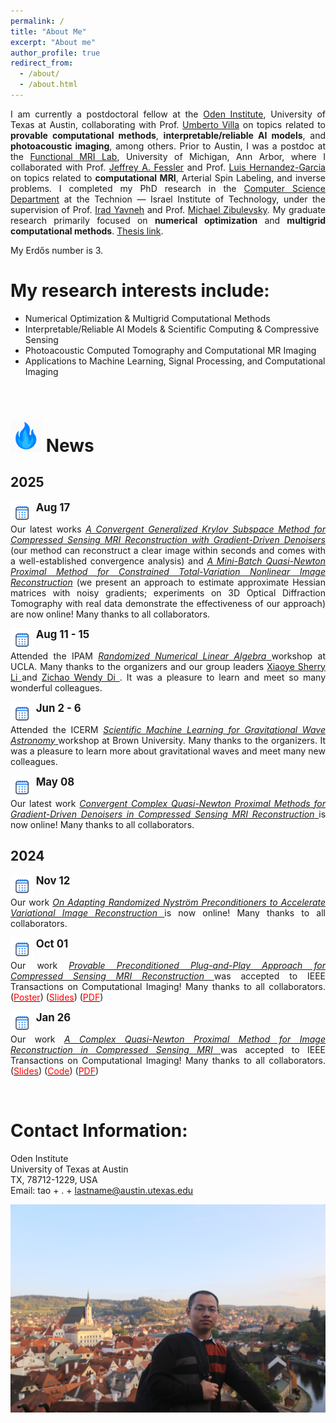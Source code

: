 ```yaml
---
permalink: /
title: "About Me"
excerpt: "About me"
author_profile: true
redirect_from: 
  - /about/
  - /about.html
---
```

<!--

and <strong>inverse problems</strong>

-->

<p style="text-align:justify; text-justify:inter-ideograph;">
I am currently a postdoctoral fellow at the <a href="https://oden.utexas.edu"> Oden Institute</a>, University of Texas at Austin, collaborating with Prof.  <a href="https://uvilla.github.io/index.html"> Umberto Villa</a> on topics related to <strong>provable computational methods</strong>, <strong>interpretable/reliable AI models</strong>, and <strong>photoacoustic imaging</strong>, among others.  Prior to Austin,  I was a postdoc at the <a href="http://fmri.research.umich.edu/index.php"> Functional MRI Lab</a>, University of Michigan, Ann Arbor, where I collaborated with Prof.  <a href="https://web.eecs.umich.edu/~fessler/">Jeffrey A. Fessler</a> and Prof.  <a href="http://fmri.research.umich.edu/about/faculty/hernandez.php">Luis Hernandez-Garcia</a> on topics related to <strong>computational MRI</strong>, Arterial Spin Labeling, and inverse problems. I completed my PhD research in the <a href="https://www.cs.technion.ac.il">Computer Science Department</a> at the Technion — Israel Institute of Technology,  under the supervision of Prof. <a href="http://irad.net.technion.ac.il">Irad Yavneh</a> and Prof. <a href="https://sites.google.com/site/michaelzibulevsky/">Michael Zibulevsky</a>.  My graduate research primarily focused on <strong>numerical optimization</strong> and <strong>multigrid computational methods</strong>. <a href="https://hongtao-argmin.github.io/files/PhDThesisTaoHong_Full.pdf">Thesis link</a>.
 </p>

<p>My Erd&#337;s number is 3.</p>

<html>
<head>
    <style>
        .centered-text {
            font-size: 28px;      /* Large font size */
            font-weight: bold;    /* Bold font weight */
            color: black;         /* Black color text */
            text-align: center;   /* Center the text */
            margin: 0px;          /* Remove vertical margin */
            padding: 0px;         /* Remove padding */
            margin-bottom: 10px;
        }
    </style>
</head>
<body>

<!--
<div class="centered-text">
    I am currently on the job market.
</div>
-->
<!--
 <center>
 <a href="https://hongtao-argmin.github.io/files/CVTao.pdf"><span style="color: #0000ff;font-size: 28px;">CV</span></a> <a href="https://hongtao-argmin.github.io/files/RS_Tao.pdf"><span style="color: #0000ff;font-size: 28px;margin-left: 20px;margin-right: 20px;">Research Statement</span></a> 
 
 </center>
 -->
</body>
</html>


<!--
</html> lang="en"
<head> 
    <meta charset="UTF-8">
    <meta name="viewport" content="width=device-width, initial-scale=1.0">
    <title>Recent News</title>
    <style>
        /* Style for the box */
        .news-box {
            background-color: #f8f9fa;
            border: 1px solid #ddd;
            padding: 20px;
            width: 800px;
            margin: 20px auto;
            font-family: Arial, sans-serif;
        }

        /* Style for the heading */
        h2 {
            font-size: 24px;
            margin-bottom: 15px;
            color: #333;
        }

        /* Style for the list items */
        ul {
            list-style: none;
            padding-left: 10px;
        }

        ul li {
            padding: 5px 0;
        }

        /* Style for the bullet points */
        ul li::before {
            content: "●";
            color: #a0c64f;  /* Custom bullet color */
            font-weight: bold;
            display: inline-block; 
            width: 1em;
            margin-left: -1em;
        }

        /* Style for the date */
        .date {
            color: #06c;
            font-weight: bold;
        }

        /* Style for the links */
        a {
            color: #06c;
            text-decoration: none;
        }

        a:hover {
            text-decoration: underline;
        }
    </style>
</head>
<body>

<div class="news-box">
    <h2>Recent news</h2>
    <ul>
        <li><span class="date">08-22-2022:</span> I started my postdoc research at UMich under the supervision of Prof. Jeffrey Fessler.</li>
    </ul>
</div>

</body>
</html>
 -->



<!--
<body>
    <div class="recent-news">
        <h2>Recent News</h2>
        <ul>
            <li><strong>08-22-2022</strong>: I started my postdoc research at UMich under the supervision of Prof. Jeffrey Fessler.</li>
        </ul>
    </div>
</body>
 -->

My research interests include:
======

<ul style= "margin-bottom: 5em;">
  <li>Numerical Optimization & Multigrid Computational Methods</li>
  <li>Interpretable/Reliable AI Models & Scientific Computing & Compressive Sensing</li>
  <li>Photoacoustic Computed Tomography and Computational MR Imaging</li>
  <li>Applications to Machine Learning, Signal Processing, and Computational Imaging</li>
</ul>


<!--<img src="https://uxwing.com/wp-content/themes/uxwing/download/time-and-date/calendar-may-8-icon.svg" alt="May 9 Calendar Icon" style="height: 32px; vertical-align: middle;">-->


# <img src="/images/blurfire.png" alt="🔥" width="50" /> News

<!-- 🔥 style="height: 42px; vertical-align: top;" -->

## 2025

<div style="margin-bottom: 1em; font-size: 1em; text-align: justify">
  <span style="font-size: 1.2em;">
    <img src="/images/bluecalendar.jpg" style="height: 36px; vertical-align: top;">
    <strong>Aug 17</strong>
  </span><br>
  Our latest works 
  <a href="https://arxiv.org/abs/2508.11219" target="_blank"><em>A Convergent Generalized Krylov Subspace Method for Compressed Sensing MRI Reconstruction with Gradient-Driven Denoisers</em></a> 
  (our method can reconstruct a clear image within seconds and comes with a well-established convergence analysis) 
  and 
  <a href="https://arxiv.org/abs/2307.02043" target="_blank"><em>A Mini-Batch Quasi-Newton Proximal Method for Constrained Total-Variation Nonlinear Image Reconstruction</em></a> 
  (we present an approach to estimate approximate Hessian matrices with noisy gradients; experiments on 3D Optical Diffraction Tomography with real data demonstrate the effectiveness of our approach) 
  are now online! Many thanks to all collaborators.
</div>



<div style="margin-bottom: 1em;  font-size: 1em; text-align: justify">
 <span style="font-size: 1.2em;">
  <img src="/images/bluecalendar.jpg" style="height: 36px; vertical-align: top;">
  <strong>Aug 11 - 15</strong>
</span><br>
Attended the IPAM 
<a href="https://www.ipam.ucla.edu/programs/special-events-and-conferences/research-collaboration-workshop-randomized-numerical-linear-algebra-rnla/" target="_blank"> <em>Randomized Numerical Linear Algebra</em> </a> workshop at UCLA.  
Many thanks to the organizers and our group leaders 
<a href="https://scholar.google.com/citations?user=Bjpb27sAAAAJ&hl=en" target="_blank"> Xiaoye Sherry Li </a> and 
<a href="https://scholar.google.com/citations?user=DBMfHw4AAAAJ&hl=en" target="_blank"> Zichao Wendy Di </a>.  
It was a pleasure to learn and meet so many wonderful colleagues.
</div>


<div style="margin-bottom: 1em;  font-size: 1em; text-align: justify">
  <span style="font-size: 1.2em;"> <img src="/images/bluecalendar.jpg" style="height: 36px; vertical-align: top;">  <strong> Jun 2 - 6 </strong></span><br>
  Attended the ICERM   
  <a href="https://icerm.brown.edu/program/topical_workshop/tw-25-smlgwa" target="_blank"> <em>Scientific Machine Learning for Gravitational Wave Astronomy</em> </a> workshop at Brown University.  Many thanks to the organizers. It was a pleasure to learn more about gravitational waves and meet many new colleagues.
</div>

<div style="margin-bottom: 1em;  font-size: 1em; text-align: justify">
  <span style="font-size: 1.2em;"> <img src="/images/bluecalendar.jpg" style="height: 36px; vertical-align: top;">  <strong> May 08</strong></span><br>
  Our latest work  
  <a href="https://hongtao-argmin.github.io/CQNPM-GD-CSMRI/" target="_blank"> <em>Convergent Complex Quasi-Newton Proximal Methods for Gradient-Driven Denoisers in Compressed Sensing MRI Reconstruction</em> </a> is now online! Many thanks to all collaborators.
</div>

## 2024
<div style="margin-bottom: 1em;  font-size: 1em; text-align: justify">
  <span style="font-size: 1.2em;"> <img src="/images/bluecalendar.jpg" style="height: 36px; vertical-align: top;">   <strong>Nov 12</strong></span><br>
  Our work  
  <a href="https://arxiv.org/abs/2411.08178" target="_blank"> <em>On Adapting Randomized Nyström Preconditioners to Accelerate Variational Image Reconstruction</em> </a> is now online! Many thanks to all collaborators.
</div>

<div style="margin-bottom: 1em;  font-size: 1em; text-align: justify">
  <span style="font-size: 1.2em;"> <img src="/images/bluecalendar.jpg" style="height: 36px; vertical-align: top;">   <strong>Oct 01</strong></span><br>
  Our work  
  <a href="https://ieeexplore.ieee.org/document/10711213" target="_blank"> <em>Provable Preconditioned Plug-and-Play Approach for Compressed Sensing MRI Reconstruction</em> </a>  was accepted to IEEE Transactions on Computational Imaging! Many thanks to all collaborators. (<a href="  https://www.dropbox.com/scl/fi/zhx9pfedqca8zoxpj0l82/2024_Tao_PPnP_CSMRI_Poster.pdf?rlkey=1ba6d1jgaj8k0wjcruusn0gj6&dl=0"><span style="color: #ff0000;">Poster</span></a>) (<a href="https://www.dropbox.com/scl/fi/zwhwogo93nzzyrmctf020/PPnP_Tao.pdf?rlkey=im0m2o5b0jj23mmjvrqi0hyho&dl=0"><span style="color: #ff0000;">Slides</span></a>) (<a href="https://arxiv.org/pdf/2405.03854"><span style="color: #ff0000;">PDF</span></a>)
</div>

<div style="margin-bottom: 5em;  font-size: 1em; text-align: justify">
  <span style="font-size: 1.2em;"> <img src="/images/bluecalendar.jpg" style="height: 36px; vertical-align: top;">   <strong>Jan 26</strong></span><br>
  Our work  
  <a href="https://ieeexplore.ieee.org/document/10444063" target="_blank"> <em>A Complex Quasi-Newton Proximal Method for Image Reconstruction in Compressed Sensing MRI</em> </a> was accepted to IEEE Transactions on Computational Imaging! Many thanks to all collaborators. (<a href="https://hongtao-argmin.github.io/files/AccNes-CQNPM-MRI.pdf"><span style="color: #ff0000;">Slides</span></a>) (<a href="https://github.com/hongtao-argmin/CQNPCS_MRIReco"><span style="color: #ff0000;">Code</span></a>) (<a href="https://arxiv.org/pdf/2303.02586"><span style="color: #ff0000;">PDF</span></a>)
</div>



Contact Information:
======
Oden Institute <br>
University of Texas at Austin <br>
TX, 78712-1229, USA <br>
Email: tao + . + lastname@austin.utexas.edu

<a href="https://hongtao-argmin.github.io">
<img src="/images/IMG_9131.JPG" alt="Trulli" width="800" height="333">
</a>

<!---
https://www.cs.technion.ac.il/users/wwwb/cgi-bin/tr-info.cgi/2021/PHD/PHD-2021-13
-->















<body> 
<p style="text-align:left;opacity:0;">
<script type="text/javascript" id="clustrmaps" src="//cdn.clustrmaps.com/map_v2.js?cl=ffffff&w=300&t=n&d=wMBep7xmK2akhC--rKvXsXFXJFCS1qisst7HCDAJqpU"></script>
 </p>
</body>
